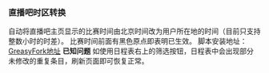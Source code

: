 ### 直播吧时区转换
自动将直播吧主页显示的比赛时间由北京时间改为用户所在地的时间（目前只支持整数小时的时差）。
比赛时间前面有黑色原点即表明已生效。
脚本安装地址：[GreasyFork地址](https://greasyfork.org/zh-CN/scripts/37777-%E7%9B%B4%E6%92%AD%E5%90%A7%E6%97%B6%E5%8C%BA%E8%BD%AC%E6%8D%A2)
**已知问题**
如使用日程表右上的筛选按钮，日程表中会出现部分未修改的重复条目，刷新页面即可恢复正常。

